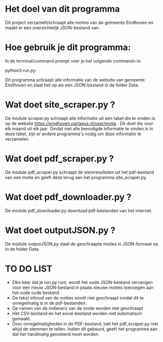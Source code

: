# Het doel van dit programma
Dit project verzamelt/schraapt alle moties van de gemeente Eindhoven en maakt er een overzichtelijk JSON-bestand van.

# Hoe gebruik je dit programma:
In de terminal/command prompt voer je het volgende commando in:

python3 run.py

Dit programma schraapt alle informatie van de website van gemeente Eindhoven en slaat het op als een JSON-bestand in de folder Data.

# Wat doet site_scraper.py ?
De module scraper.py schraapt alle informatie uit een tabel die te vinden is op de website https://eindhoven.parlaeus.nl/user/motie . Dit doet die voor elk maand uit elk jaar. Omdat niet alle benodigde informatie te vinden is in deze tabel, zijn er andere programma's nodig om deze informatie te verzamelen.

# Wat doet pdf_scraper.py ? 
De module pdf_scraper.py schraapt de stemresultaten uit het pdf-bestand van een motie en geeft deze terug aan het programma site_scraper.py.

# Wat doet pdf_downloader.py ? 
De module pdf_downloader.py download pdf-bestanden van het internet.

# Wat doet outputJSON.py ?
De module outputJSON.py slaat de geschraapte moties in JSON-formaat op in de folder Data.

# TO DO LIST
- Elke keer dat je run.py runt, wordt het oude JSON-bestand vervangen voor een nieuw JSON-bestand in plaats nieuwe moties toevoegen aan het oude oude bestand.
- De tekst inhoud van de moties wordt niet geschraapt omdat dit te onregelmatig is in de pdf-bestanden.
- De namen van de indieners van de motie worden niet geschraapt
- Het CSV-bestand en het excel-bestand worden niet automatisch gemaakt.
- Door onregelmatigheden in de PDF-bestand, lukt het pdf_scraper.py niet altijd de stemmen te tellen. Indien dit gebeurd, geeft het programma aan dat het handmatig genoteerd moet worden.
